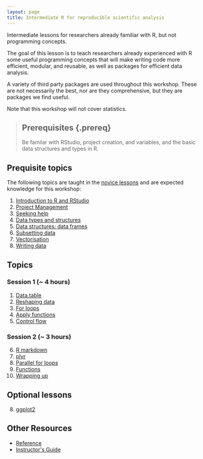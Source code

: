 ```yaml
---
layout: page
title: Intermediate R for reproducible scientific analysis
---
```


Intermediate lessons for researchers already familiar with R, but not programming concepts.

The goal of this lesson is to teach researchers already experienced with R 
some useful programming concepts that will make writing code more efficient,
modular, and reusable, as well as packages for efficient data analysis.

A variety of third party packages are used throughout this workshop. These
are not necessarily the best, nor are they comprehensive, but they are 
packages we find useful.

Note that this workshop will not cover statistics.

> ## Prerequisites {.prereq}
>
> Be familar with RStudio, project creation, and variables, and 
> the basic data structures and types in R.
>

## Prequisite topics

The following topics are taught in the 
[novice lessons](http://swcarpentry.github.io/r-novice-gapminder)
and are expected knowledge for this workshop:

1.  [Introduction to R and RStudio](01-rstudio-intro.html)
2.  [Project Management](02-project-intro.html)
3.  [Seeking help](03-seeking-help.html)
4.  [Data types and structures](04-data-structures-part1.html)
5.  [Data structures: data frames](05-data-structures-part2.html)
6.  [Subsetting data](06-data-subsetting.html)
7.  [Vectorisation](09-vectorisation.html)
8.  [Writing data](11-writing-data.html)

## Topics

### Session 1 (~ 4 hours)

1.  [Data.table](14-data-table.html)
2.  [Reshaping data](15-reshape2.html)
3.  [For loops](16-for.html)
4.  [Apply functions](17-apply.html)
5.  [Control flow](10-control-flow.html)

### Session 2 (~ 3 hours)

6.  [R markdown](https://www.rstudio.com/wp-content/uploads/2015/02/rmarkdown-cheatsheet.pdf)
7.  [plyr](12-plyr.html)
8.  [Parallel for loops](19-foreach.html)
9.  [Functions](07-functions.html)
10. [Wrapping up](13-wrap-up.html)

## Optional lessons

8.  [ggplot2](08-plot-ggplot2.html)

## Other Resources

*   [Reference](reference.html)
*   [Instructor's Guide](instructors.html)
